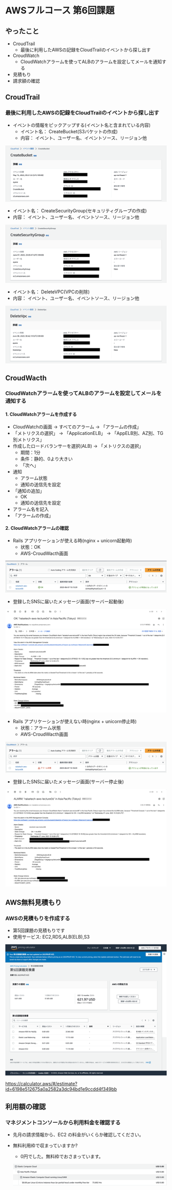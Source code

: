 
# AWSフルコース 第6回課題

 ## やったこと
  - CroudTrail
    - 最後に利用したAWSの記録をCloudTrailのイベントから探し出す
  - CroudWatch
    - CloudWatchアラームを使ってALBのアラームを設定してメールを通知する
  - 見積もり
  - 請求額の確認
 
 ## CroudTrail
 ### 最後に利用したAWSの記録をCloudTrailのイベントから探し出す
 - イベントの情報をピックアップする(イベント名と含まれている内容)
   - イベント名： CreateBucket(S3バケットの作成)
   - 内容： イベント、ユーザー名、イベントソース、リージョン他
   
  ![CroudTrail](lecture06-picture/cloudTrail.png)
  
   - イベント名： CreateSecurityGroup(セキュリティグループの作成)
   - 内容： イベント、ユーザー名、イベントソース、リージョン他
   
  ![CroudTrail2](lecture06-picture/cloudTrail2.png)
   
   - イベント名： DeleteVPC(VPCの削除)
   - 内容： イベント、ユーザー名、イベントソース、リージョン他
   
  ![CroudTrail3](lecture06-picture/cloudTrail3.png)
  
  
 ## CroudWacth
 ### CloudWatchアラームを使ってALBのアラームを設定してメールを通知する
 
 #### 1. CloudWatchアラームを作成する
  - CloudWatchの画面 → すべてのアラーム → 「アラームの作成」
  - 「メトリクスの選択」 → 「ApplicationELB」 → 「AppELB別、AZ別、TG別メトリクス」
  - 作成したロードバランサーを選択(ALB) → 「メトリクスの選択」
    - 期間：1分
    - 条件：静的、0より大きい
    - 「次へ」
  - 通知
    - アラーム状態
    - 通知の送信先を設定
  - 「通知の追加」
    - OK
    - 通知の送信先を設定
  - アラーム名を記入
  - 「アラームの作成」
    
 #### 2. CloudWatchアラームの確認
 - Rails アプリケーションが使える時(nginx + unicorn起動時)
   - 状態：OK
   - AWS-CroudWacth画面
 
 ![CroudWatch-start](lecture06-picture/CroudWatch-start.png)
   - 登録したSNSに届いたメッセージ画面(サーバー起動後)
   
 ![snsMessage-ok](lecture06-picture/sns-ok.png)
 
 - Rails アプリケーションが使えない時(nginx + unicorn停止時)
   - 状態：アラーム状態
   - AWS-CroudWacth画面
   
  ![CroudWatch-stop](lecture06-picture/CroudWatch-stop.png)
   - 登録したSNSに届いたメッセージ画面(サーバー停止後)
   
  ![snsMessage-alert](lecture06-picture/sns-alert.png)
 
 ## AWS無料見積もり
 ### AWSの見積もりを作成する
  - 第5回課題の見積もりです
  - 使用サービス: EC2,RDS,ALB(ELB),S3
  
  ![lecture05-pricing](lecture06-picture/pricing-Calculator-lecture05.png)

https://calculator.aws/#/estimate?id=6198e512675a0a2582a3dc94bd1e9ccdd4f349bb
 
 
 ## 利用額の確認
 ### マネジメントコンソールから利用料金を確認する
 - 先月の請求情報から、EC2 の料金がいくらか確認してください。
 - 無料利用枠で収まっていますか?
   - 0円でした。無料枠でおさまっています。
 
  
    ![lecture05-ec2-pricing](lecture06-picture/ec2-cost.png)
 
 


